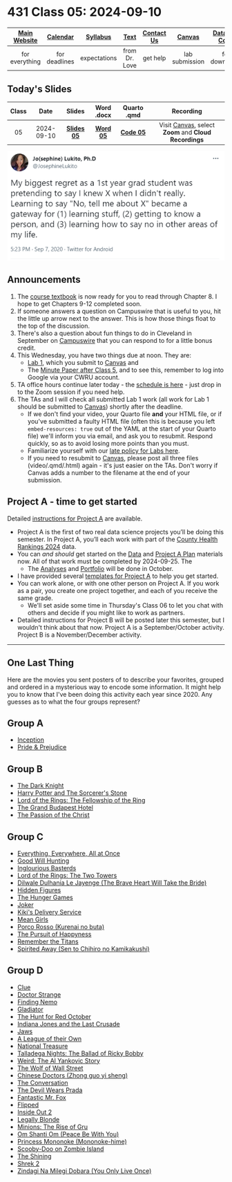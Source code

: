 # 431 Class 05: 2024-09-10

[Main Website](https://thomaselove.github.io/431-2024/) | [Calendar](https://thomaselove.github.io/431-2024/calendar.html) | [Syllabus](https://thomaselove.github.io/431-syllabus-2024/) | [Text](https://thomaselove.github.io/431-book/) | [Contact Us](https://thomaselove.github.io/431-2024/contact.html) | [Canvas](https://canvas.case.edu) | [Data and Code](https://github.com/THOMASELOVE/431-data)
:-----------: | :--------------: | :----------: | :---------: | :-------------: | :-----------: | :------------:
for everything | for deadlines | expectations | from Dr. Love | get help | lab submission | for downloads

## Today's Slides

Class | Date | Slides | Word .docx | Quarto .qmd | Recording
:---: | :--------: | :------: | :------: | :------: | :-------------:
05 | 2024-09-10 | **[Slides 05](https://thomaselove.github.io/431-slides-2024/class05.html)** | **[Word 05](https://thomaselove.github.io/431-slides-2024/class05w.docx)** | **[Code 05](https://github.com/THOMASELOVE/431-slides-2024/blob/main/class05.qmd)** | Visit [Canvas](https://canvas.case.edu/), select **Zoom** and **Cloud Recordings**

![](Lukito_2020-09-07.PNG)

## Announcements

1. The [course textbook](https://thomaselove.github.io/431-book/) is now ready for you to read through Chapter 8. I hope to get Chapters 9-12 completed soon.
2. If someone answers a question on Campuswire that is useful to you, hit the little up arrow next to the answer. This is how those things float to the top of the discussion.
3. There's also a question about fun things to do in Cleveland in September on [Campuswire](https://campuswire.com/) that you can respond to for a little bonus credit.
4. This Wednesday, you have two things due at noon. They are:
    - [Lab 1](https://github.com/THOMASELOVE/431-labs-2024/tree/main/lab1), which you submit to [Canvas](https://canvas.case.edu/) and
    - The [Minute Paper after Class 5](https://bit.ly/431-2024-minute-05), and to see this, remember to log into Google via your CWRU account.
5. TA office hours continue later today - the [schedule is here](https://thomaselove.github.io/431-2024/contact.html) - just drop in to the Zoom session if you need help.
6. The TAs and I will check all submitted Lab 1 work (all work for Lab 1 should be submitted to [Canvas](https://canvas.case.edu/)) shortly after the deadline.
    - If we don't find your video, your Quarto file **and** your HTML file, or if you've submitted a faulty HTML file (often this is because you left `embed-resources: true` out of the YAML at the start of your Quarto file) we'll inform you via email, and ask you to resubmit. Respond quickly, so as to avoid losing more points than you must.
    - Familiarize yourself with our [late policy for Labs here](https://github.com/THOMASELOVE/431-labs-2024?tab=readme-ov-file#late-policy-no-extensions).
    - If you need to resubmit to [Canvas](https://canvas.case.edu/), please post all three files (video/.qmd/.html) again - it's just easier on the TAs. Don't worry if Canvas adds a number to the filename at the end of your submission.

## Project A - time to get started

Detailed [instructions for Project A](https://thomaselove.github.io/431-projectA-2024/) are available.

- Project A is the first of two real data science projects you’ll be doing this semester. In Project A, you’ll each work with part of the [County Health Rankings 2024](https://www.countyhealthrankings.org/) data. 
- You can *and should* get started on the [Data](https://thomaselove.github.io/431-projectA-2024/data.html) and [Project A Plan](https://thomaselove.github.io/431-projectA-2024/plan.html) materials now. All of that work must be completed by 2024-09-25. The
    - The [Analyses](https://thomaselove.github.io/431-projectA-2024/analyses.html) and [Portfolio](https://thomaselove.github.io/431-projectA-2024/portfolio.html) will be done in October.
- I have provided several [templates for Project A](https://thomaselove.github.io/431-projectA-2024/examples.html) to help you get started.
- You can work alone, or with one other person on Project A. If you work as a pair, you create one project together, and each of you receive the same grade.
    - We'll set aside some time in Thursday's Class 06 to let you chat with others and decide if you might like to work as partners.
- Detailed instructions for Project B will be posted later this semester, but I wouldn't think about that now. Project A is a September/October activity. Project B is a November/December activity.

-------------

## One Last Thing

Here are the movies you sent posters of to describe your favorites, grouped and ordered in a mysterious way to encode some information. It might help you to know that I've been doing this activity each year since 2020. Any guesses as to what the four groups represent?

## Group A

- [Inception](https://www.imdb.com/title/tt1375666/)
- [Pride & Prejudice](https://www.imdb.com/title/tt0414387/)

## Group B

- [The Dark Knight](https://www.imdb.com/title/tt0468569/)
- [Harry Potter and The Sorcerer's Stone](https://www.imdb.com/title/tt0241527/)
- [Lord of the Rings: The Fellowship of the Ring](https://www.imdb.com/title/tt0120737/)
- [The Grand Budapest Hotel](https://www.imdb.com/title/tt2278388/)
- [The Passion of the Christ](https://www.imdb.com/title/tt0335345/)

## Group C

- [Everything, Everywhere, All at Once](https://www.imdb.com/title/tt6710474/)
- [Good Will Hunting](https://www.imdb.com/title/tt0119217/)
- [Inglourious Basterds](https://www.imdb.com/title/tt0361748/)
- [Lord of the Rings: The Two Towers](https://www.imdb.com/title/tt0167261/)
- [Dilwale Dulhania Le Jayenge (The Brave Heart Will Take the Bride)](https://www.imdb.com/title/tt0112870/)
- [Hidden Figures](https://www.imdb.com/title/tt4846340/)
- [The Hunger Games](https://www.imdb.com/title/tt1392170/)
- [Joker](https://www.imdb.com/title/tt7286456/)
- [Kiki's Delivery Service](https://www.imdb.com/title/tt0097814/)
- [Mean Girls](https://www.imdb.com/title/tt0377092/)
- [Porco Rosso (Kurenai no buta)](https://www.imdb.com/title/tt0104652/)
- [The Pursuit of Happyness](https://www.imdb.com/title/tt0454921/)
- [Remember the Titans](https://www.imdb.com/title/tt0210945/)
- [Spirited Away (Sen to Chihiro no Kamikakushi)](https://www.imdb.com/title/tt0245429/)

## Group D

- [Clue](https://www.imdb.com/title/tt0088930/)
- [Doctor Strange](https://www.imdb.com/title/tt1211837/)
- [Finding Nemo](https://www.imdb.com/title/tt0266543/)
- [Gladiator](https://www.imdb.com/title/tt0172495)
- [The Hunt for Red October](https://www.imdb.com/title/tt0099810/)
- [Indiana Jones and the Last Crusade](https://www.imdb.com/title/tt0097576/)
- [Jaws](https://www.imdb.com/title/tt0073195/)
- [A League of their Own](https://www.imdb.com/title/tt0104694)
- [National Treasure](https://www.imdb.com/title/tt0368891/)
- [Talladega Nights: The Ballad of Ricky Bobby](https://www.imdb.com/title/tt0415306/)
- [Weird: The Al Yankovic Story](https://www.imdb.com/title/tt17076046/)
- [The Wolf of Wall Street](https://www.imdb.com/title/tt0993846)
- [Chinese Doctors (Zhong guo yi sheng)](https://www.imdb.com/title/tt13696296/)
- [The Conversation](https://www.imdb.com/title/tt0071360/)
- [The Devil Wears Prada](https://www.imdb.com/title/tt0458352)
- [Fantastic Mr. Fox](https://www.imdb.com/title/tt0432283/)
- [Flipped](https://www.imdb.com/title/tt0817177/)
- [Inside Out 2](https://www.imdb.com/title/tt22022452)
- [Legally Blonde](https://www.imdb.com/title/tt0250494/)
- [Minions: The Rise of Gru](https://www.imdb.com/title/tt5113044/)
- [Om Shanti Om (Peace Be With You)](https://www.imdb.com/title/tt1024943)
- [Princess Mononoke (Mononoke-hime)](https://www.imdb.com/title/tt0119698/)
- [Scooby-Doo on Zombie Island](https://www.imdb.com/title/tt0166792)
- [The Shining](https://www.imdb.com/title/tt0081505)
- [Shrek 2](https://www.imdb.com/title/tt0298148)
- [Zindagi Na Milegi Dobara (You Only Live Once)](https://www.imdb.com/title/tt1562872)


